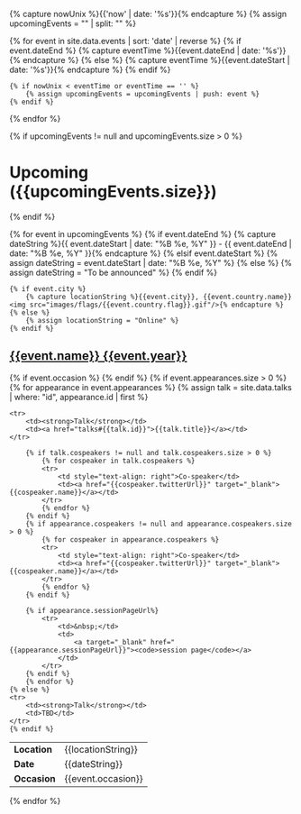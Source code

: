 
{% capture nowUnix %}{{'now' | date: '%s'}}{% endcapture %}
{% assign upcomingEvents = "" | split: "" %}

{% for event in site.data.events | sort: 'date' | reverse %}
    {% if event.dateEnd %}
        {% capture eventTime %}{{event.dateEnd | date: '%s'}}{% endcapture %}
    {% else %}
        {% capture eventTime %}{{event.dateStart | date: '%s'}}{% endcapture %}
    {% endif %}
    
    {% if nowUnix < eventTime or eventTime == '' %}
        {% assign upcomingEvents = upcomingEvents | push: event %}
    {% endif %}
{% endfor %}

{% if upcomingEvents != null and upcomingEvents.size > 0 %}
# [](#upcoming-events)Upcoming ({{upcomingEvents.size}})
{% endif %}

{% for event in upcomingEvents %}
    {% if event.dateEnd %}
        {% capture dateString %}{{ event.dateStart | date: "%B %e, %Y" }} - {{ event.dateEnd | date: "%B %e, %Y" }}{% endcapture %}
    {% elsif event.dateStart %}
        {% assign dateString = event.dateStart | date: "%B %e, %Y" %}
    {% else %}
        {% assign dateString = "To be announced" %}
    {% endif %}


    {% if event.city %}
        {% capture locationString %}{{event.city}}, {{event.country.name}} <img src="images/flags/{{event.country.flag}}.gif"/>{% endcapture %}
    {% else %}
        {% assign locationString = "Online" %}
    {% endif %}

## [](#{{event.id}})[{{event.name}} {{event.year}}]({{event.url}})

<table>
    <tr>
        <td><strong>Location</strong></td>
        <td>{{locationString}}</td>
    </tr>
    <tr>
        <td><strong>Date</strong></td>
        <td>{{dateString}}</td>
    </tr>
    {% if event.occasion %}
    <tr>
        <td><strong>Occasion</strong></td>
        <td>{{event.occasion}}</td>
    </tr>
    {% endif %}
    {% if event.appearances.size > 0 %}
        {% for appearance in event.appearances %}
            {% assign talk = site.data.talks | where: "id", appearance.id | first %}

    <tr>
        <td><strong>Talk</strong></td>
        <td><a href="talks#{{talk.id}}">{{talk.title}}</a></td>
    </tr>

        {% if talk.cospeakers != null and talk.cospeakers.size > 0 %}
            {% for cospeaker in talk.cospeakers %}
            <tr>
                <td style="text-align: right">Co-speaker</td>
                <td><a href="{{cospeaker.twitterUrl}}" target="_blank">{{cospeaker.name}}</a></td>
            </tr>
            {% endfor %}
        {% endif %}
        {% if appearance.cospeakers != null and appearance.cospeakers.size > 0 %}
            {% for cospeaker in appearance.cospeakers %}
            <tr>
                <td style="text-align: right">Co-speaker</td>
                <td><a href="{{cospeaker.twitterUrl}}" target="_blank">{{cospeaker.name}}</a></td>
            </tr>
            {% endfor %}
        {% endif %}
        
        {% if appearance.sessionPageUrl%}
            <tr>
                <td>&nbsp;</td>
                <td>
                    <a target="_blank" href="{{appearance.sessionPageUrl}}"><code>session page</code></a>
                </td>
            </tr>
        {% endif %}
        {% endfor %}
    {% else %}
    <tr>
        <td><strong>Talk</strong></td>
        <td>TBD</td>
    </tr>
    {% endif %}
</table>
{% endfor %}